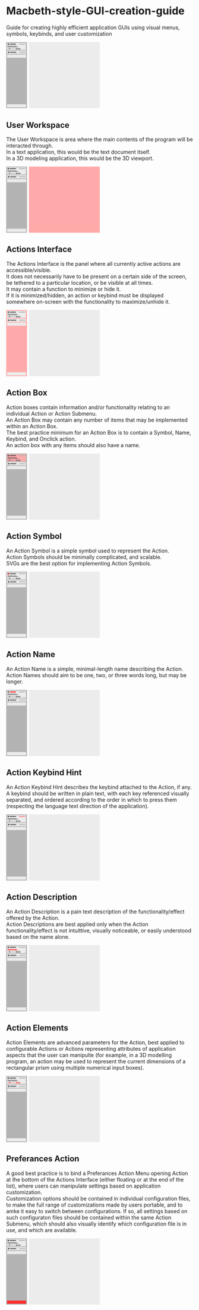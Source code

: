 # Macbeth-style-GUI-creation-guide
Guide for creating highly efficient application GUIs using visual menus, symbols, keybinds, and user customization

<img src="Images/Macbeth%20UI%20Guide.svg" style="width:50%;" />

## User Workspace
The User Workspace is area where the main contents of the program will be interacted through.<br>
In a text application, this would be the text document itself.<br>
In a 3D modeling application, this would be the 3D viewport.<br>

<img src="Images/Application%20Workspace.svg" style="width:50%;" />

## Actions Interface
The Actions Interface is the panel where all currently active actions are accessible/visible.<br>
It does not necessarily have to be present on a certain side of the screen, be tethered to a particular location, or be visible at all times.<br>
It may contain a function to minimize or hide it.<br>
If it is minimized/hidden, an action or keybind must be displayed somewhere on-screen with the functionality to maximize/unhide it.<br>

<img src="Images/Actions%20Interface.svg" style="width:50%;" />

## Action Box
Action boxes contain information and/or functionality relating to an individual Action or Action Submenu.<br>
An Action Box may contain any number of items that may be implemented within an Action Box.<br>
The best practice minimum for an Action Box is to contain a Symbol, Name, Keybind, and Onclick action.<br>
An action box with any items should also have a name.<br>

<img src="Images/Action%20Box.svg" style="width:50%;" />

## Action Symbol
An Action Symbol is a simple symbol used to represent the Action.<br>
Action Symbols should be minimally complicated, and scalable.<br>
SVGs are the best option for implementing Action Symbols.<br>

<img src="Images/Action%20Symbol.svg" style="width:50%;" />

## Action Name
An Action Name is a simple, minimal-length name describing the Action.<br>
Action Names should aim to be one, two, or three words long, but may be longer.<br>

<img src="Images/Action%20Name.svg" style="width:50%;" />

## Action Keybind Hint
An Action Keybind Hint describes the keybind attached to the Action, if any.<br>
A keybind should be written in plain text, with each key referenced visually separated, and ordered according to the order in which to press them (respecting the language text direction of the application).<br>

<img src="Images/Action%20Keybind%20Hint.svg" style="width:50%;" />

## Action Description
An Action Description is a pain text description of the functionality/effect offered by the Action.<br>
Action Descriptions are best applied only when the Action functionality/effect is not intuittive, visually noticeable, or easily understood based on the name alone.<br>

<img src="Images/Action%20Description.svg" style="width:50%;" />

## Action Elements
Action Elements are advanced parameters for the Action, best applied to configurable Actions or Actions representing attributes of application aspects that the user can manipulte (for example, in a 3D modelling program, an action may be used to represent the current dimensions of a rectangular prism using multiple numerical input boxes).

<img src="Images/Action%20Elements.svg" style="width:50%;" />

## Preferances Action
A good best practice is to bind a Preferances Action Menu opening Action at the bottom of the Actions Interface (either floating or at the end of the list), where users can manipulate settings based on application customization.<br>
Customization options should be contained in individual configuration files, to make the full range of customizations made by users portable, and to amke it easy to switch between configurations. If so, all settings based on such configuraton files should be contained within the same Action Submenu, which should also visually identify which configuration file is in use, and which are available.<br>

<img src="Images/Preferances%20Action.svg" style="width:50%;" />
